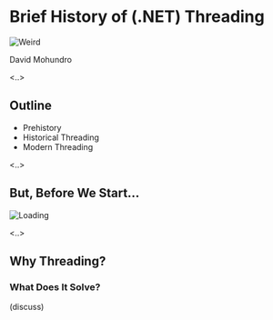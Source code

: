 # Brief History of (.NET) Threading

![Weird](/images/weird-intro.gif)

David Mohundro

<..>

## Outline

* Prehistory
* Historical Threading
* Modern Threading

<..>

## But, Before We Start...

![Loading](/images/loading.gif)

<..>

## Why Threading?

### What Does It Solve?

(discuss)

